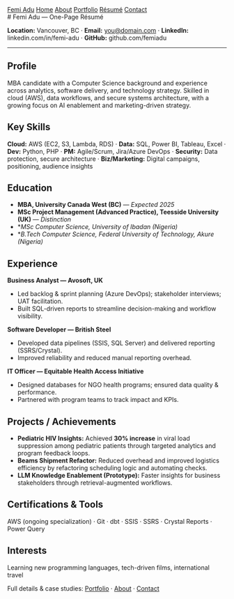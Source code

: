 <link rel="stylesheet" href="styles.css">
<nav>
  <div class="nav-inner">
    <a class="brand" href="index.md">Femi Adu</a>
    <a href="index.md">Home</a>
    <a href="about.md">About</a>
    <a href="portfolio.md">Portfolio</a>
    <a href="resume.md">Résumé</a>
    <a href="contact.md">Contact</a>
  </div>
</nav>


<div class="page">
  # Femi Adu — One-Page Résumé

  **Location:** Vancouver, BC · **Email:** you@domain.com · **LinkedIn:** linkedin.com/in/femi-adu · **GitHub:** github.com/femiadu

  ---

  ## Profile
  MBA candidate with a Computer Science background and experience across analytics, software delivery, and technology strategy. Skilled in cloud (AWS), data workflows, and secure systems architecture, with a growing focus on AI enablement and marketing-driven strategy.

  ## Key Skills
  **Cloud:** AWS (EC2, S3, Lambda, RDS) · **Data:** SQL, Power BI, Tableau, Excel · **Dev:** Python, PHP · **PM:** Agile/Scrum, Jira/Azure DevOps · **Security:** Data protection, secure architecture · **Biz/Marketing:** Digital campaigns, positioning, audience insights

  ## Education
  - **MBA, University Canada West (BC)** — *Expected 2025*
  - **MSc Project Management (Advanced Practice), Teesside University (UK)** — *Distinction*
  - **MSc Computer Science, University of Ibadan (Nigeria)*
  - **B.Tech Computer Science, Federal University of Technology, Akure (Nigeria)*

  ## Experience
  **Business Analyst — Avosoft, UK**  
  - Led backlog & sprint planning (Azure DevOps); stakeholder interviews; UAT facilitation.  
  - Built SQL-driven reports to streamline decision-making and workflow visibility.

  **Software Developer — British Steel**  
  - Developed data pipelines (SSIS, SQL Server) and delivered reporting (SSRS/Crystal).  
  - Improved reliability and reduced manual reporting overhead.

  **IT Officer — Equitable Health Access Initiative**  
  - Designed databases for NGO health programs; ensured data quality & performance.  
  - Partnered with program teams to track impact and KPIs.

  ## Projects / Achievements
  - **Pediatric HIV Insights:** Achieved **30% increase** in viral load suppression among pediatric patients through targeted analytics and program feedback loops.  
  - **Beams Shipment Refactor:** Reduced overhead and improved logistics efficiency by refactoring scheduling logic and automating checks.  
  - **LLM Knowledge Enablement (Prototype):** Faster insights for business stakeholders through retrieval-augmented workflows.

  ## Certifications & Tools
  AWS (ongoing specialization) · Git · dbt · SSIS · SSRS · Crystal Reports · Power Query

  ## Interests
  Learning new programming languages, tech-driven films, international travel

  <footer>
    Full details & case studies: <a href="portfolio.md">Portfolio</a> · <a href="about.md">About</a> · <a href="contact.md">Contact</a>
  </footer>
</div>
